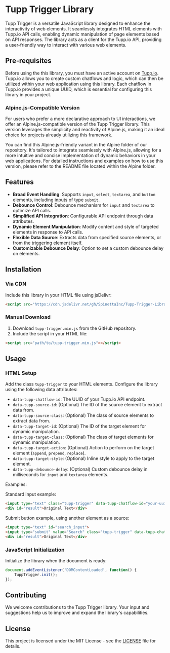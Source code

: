 # Tupp Trigger Library

Tupp Trigger is a versatile JavaScript library designed to enhance the interactivity of web elements. It seamlessly integrates HTML elements with Tupp.io API calls, enabling dynamic manipulation of page elements based on API responses. The library acts as a client for the Tupp.io API, providing a user-friendly way to interact with various web elements.

## Pre-requisites

Before using the this library, you must have an active account on [Tupp.io](https://tupp.io). Tupp.io allows you to create custom chatflows and logic, which can then be utilized within your web application using this library. Each chatflow in Tupp.io provides a unique UUID, which is essential for configuring this library in your project.

### Alpine.js-Compatible Version

For users who prefer a more declarative approach to UI interactions, we offer an Alpine.js-compatible version of the Tupp Trigger library. This version leverages the simplicity and reactivity of Alpine.js, making it an ideal choice for projects already utilizing this framework.

You can find this Alpine.js-friendly variant in the Alpine folder of our repository. It's tailored to integrate seamlessly with Alpine.js, allowing for a more intuitive and concise implementation of dynamic behaviors in your web applications. For detailed instructions and examples on how to use this version, please refer to the README file located within the Alpine folder.

## Features

- **Broad Event Handling**: Supports `input`, `select`, `textarea`, and `button` elements, including inputs of type `submit`.
- **Debounce Control**: Debounce mechanism for `input` and `textarea` to optimize API calls.
- **Simplified API Integration**: Configurable API endpoint through data attributes.
- **Dynamic Element Manipulation**: Modify content and style of targeted elements in response to API calls.
- **Flexible Data Source**: Extracts data from specified source elements, or from the triggering element itself.
- **Customizable Debounce Delay**: Option to set a custom debounce delay on elements.

## Installation

### Via CDN

Include this library in your HTML file using jsDelivr:

```html
<script src="https://cdn.jsdelivr.net/gh/SpinettaInc/Tupp-Trigger-Library/tupp-trigger.min.js"></script>
```

### Manual Download

1. Download `tupp-trigger.min.js` from the GitHub repository.
2. Include the script in your HTML file:

```html
<script src="path/to/tupp-trigger.min.js"></script>
```

## Usage

### HTML Setup

Add the class `tupp-trigger` to your HTML elements. Configure the library using the following data attributes:

- `data-tupp-chatflow-id`: The UUID of your Tupp.io API endpoint.
- `data-tupp-source-id`: (Optional) The ID of the source element to extract data from.
- `data-tupp-source-class`: (Optional) The class of source elements to extract data from.
- `data-tupp-target-id`: (Optional) The ID of the target element for dynamic manipulation.
- `data-tupp-target-class`: (Optional) The class of target elements for dynamic manipulation.
- `data-tupp-target-action`: (Optional) Action to perform on the target element (`append`, `prepend`, `replace`).
- `data-tupp-target-style`: (Optional) Inline style to apply to the target element.
- `data-tupp-debounce-delay`: (Optional) Custom debounce delay in milliseconds for `input` and `textarea` elements.

Examples:

Standard input example:

```html
<input type="text" class="tupp-trigger" data-tupp-chatflow-id="your-uuid" data-tupp-target-id="result" data-tupp-target-action="replace">
<div id="result">Original Text</div>
```

Submit button example, using another element as a source:

```html
<input type="text" id="search_input">
<input type="submit" value="Search" class="tupp-trigger" data-tupp-chatflow-id="your-uuid" data-tupp-source-id="search_input" data-tupp-target-id="result" data-tupp-target-action="replace">
<div id="result">Original Text</div>
```

### JavaScript Initialization

Initialize the library when the document is ready:

```javascript
document.addEventListener('DOMContentLoaded', function() {
    TuppTrigger.init();
});
```

## Contributing

We welcome contributions to the Tupp Trigger library. Your input and suggestions help us to improve and expand the library's capabilities.

## License

This project is licensed under the MIT License - see the [LICENSE](LICENSE) file for details.
